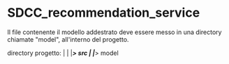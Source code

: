 # SDCC_recommendation_service

Il file contenente il modello addestrato deve essere messo in una directory chiamate "model", all'interno del progetto.

directory progetto:
      |
      |
      |___________>  src
      |
      |___________>  model
